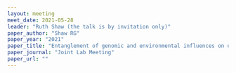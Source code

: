 ```yaml
---
layout: meeting
meet_date: 2021-05-28
leader: "Ruth Shaw (the talk is by invitation only)"
paper_author: "Shaw RG"
paper_year: "2021"
paper_title: "Entanglement of genomic and environmental influences on organismal fitness: its relevance to two research programs"
paper_journal: "Joint Lab Meeting"
paper_url: ""
---
```

